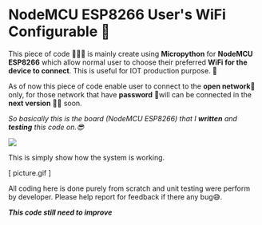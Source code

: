 # NodeMCU ESP8266 User's WiFi Configurable 📡
This piece of code 👨🏾‍💻 is mainly create using **Micropython** for **NodeMCU ESP8266** which allow normal user to choose their preferred **WiFi for the device to connect**. This is useful for IOT production purpose. 🤑

As of now this piece of code enable user to connect to the **open network**📡 only, for those network that have **password** 🔐will can be connected in the **next version**  🚴🏾‍ soon.


*So basically this is the board (NodeMCU ESP8266) that I **written** and **testing** this code on.😎*

![](https://i.imgur.com/fiw9SM0.png)

This is simply show how the system is working.

[ picture.gif ]


All coding here is done purely from scratch and unit testing were perform by developer. Please help report for feedback if there any bug😅.

***This code still need to improve***

